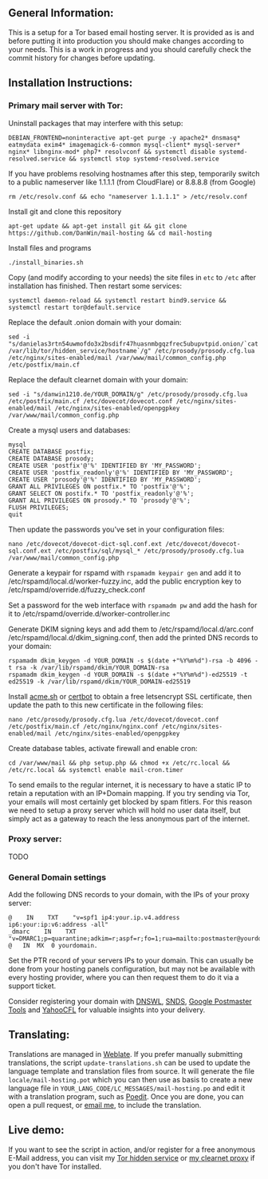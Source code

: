 General Information:
--------------------

This is a setup for a Tor based email hosting server. It is provided as is and before putting it into production you should make changes according to your needs. This is a work in progress and you should carefully check the commit history for changes before updating.

Installation Instructions:
--------------------------

### Primary mail server with Tor:

Uninstall packages that may interfere with this setup:
```
DEBIAN_FRONTEND=noninteractive apt-get purge -y apache2* dnsmasq* eatmydata exim4* imagemagick-6-common mysql-client* mysql-server* nginx* libnginx-mod* php7* resolvconf && systemctl disable systemd-resolved.service && systemctl stop systemd-resolved.service
```

If you have problems resolving hostnames after this step, temporarily switch to a public nameserver like 1.1.1.1 (from CloudFlare) or 8.8.8.8 (from Google)

```
rm /etc/resolv.conf && echo "nameserver 1.1.1.1" > /etc/resolv.conf
```

Install git and clone this repository

```
apt-get update && apt-get install git && git clone https://github.com/DanWin/mail-hosting && cd mail-hosting
```

Install files and programs
```
./install_binaries.sh
```

Copy (and modify according to your needs) the site files in `etc` to `/etc` after installation has finished. Then restart some services:
```
systemctl daemon-reload && systemctl restart bind9.service && systemctl restart tor@default.service
```

Replace the default .onion domain with your domain:
```
sed -i "s/danielas3rtn54uwmofdo3x2bsdifr47huasnmbgqzfrec5ubupvtpid.onion/`cat /var/lib/tor/hidden_service/hostname`/g" /etc/prosody/prosody.cfg.lua /etc/nginx/sites-enabled/mail /var/www/mail/common_config.php /etc/postfix/main.cf
```

Replace the default clearnet domain with your domain:
```
sed -i "s/danwin1210.de/YOUR_DOMAIN/g" /etc/prosody/prosody.cfg.lua /etc/postfix/main.cf /etc/dovecot/dovecot.conf /etc/nginx/sites-enabled/mail /etc/nginx/sites-enabled/openpgpkey /var/www/mail/common_config.php
```

Create a mysql users and databases:
```
mysql
CREATE DATABASE postfix;
CREATE DATABASE prosody;
CREATE USER 'postfix'@'%' IDENTIFIED BY 'MY_PASSWORD';
CREATE USER 'postfix_readonly'@'%' IDENTIFIED BY 'MY_PASSWORD';
CREATE USER 'prosody'@'%' IDENTIFIED BY 'MY_PASSWORD';
GRANT ALL PRIVILEGES ON postfix.* TO 'postfix'@'%';
GRANT SELECT ON postifx.* TO 'postfix_readonly'@'%';
GRANT ALL PRIVILEGES ON prosody.* TO 'prosody'@'%';
FLUSH PRIVILEGES;
quit
```

Then update the passwords you've set in your configuration files:
```
nano /etc/dovecot/dovecot-dict-sql.conf.ext /etc/dovecot/dovecot-sql.conf.ext /etc/postfix/sql/mysql_* /etc/prosody/prosody.cfg.lua /var/www/mail/common_config.php
```

Generate a keypair for rspamd with `rspamadm keypair gen` and add it to /etc/rspamd/local.d/worker-fuzzy.inc, add the public encryption key to /etc/rspamd/override.d/fuzzy_check.conf

Set a password for the web interface with `rspamadm pw` and add the hash for it to /etc/rspamd/override.d/worker-controller.inc

Generate DKIM signing keys and add them to /etc/rspamd/local.d/arc.conf /etc/rspamd/local.d/dkim_signing.conf, then add the printed DNS records to your domain:
```
rspamadm dkim_keygen -d YOUR_DOMAIN -s $(date +"%Y%m%d")-rsa -b 4096 -t rsa -k /var/lib/rspamd/dkim/YOUR_DOMAIN-rsa
rspamadm dkim_keygen -d YOUR_DOMAIN -s $(date +"%Y%m%d")-ed25519 -t ed25519 -k /var/lib/rspamd/dkim/YOUR_DOMAIN-ed25519
```

Install [acme.sh](https://github.com/acmesh-official/acme.sh) or [certbot](https://certbot.eff.org/) to obtain a free letsencrypt SSL certificate, then update the path to this new certificate in the following files:
```
nano /etc/prosody/prosody.cfg.lua /etc/dovecot/dovecot.conf /etc/postfix/main.cf /etc/nginx/nginx.conf /etc/nginx/sites-enabled/mail /etc/nginx/sites-enabled/openpgpkey
```

Create database tables, activate firewall and enable cron:
```
cd /var/www/mail && php setup.php && chmod +x /etc/rc.local && /etc/rc.local && systemctl enable mail-cron.timer
```

To send emails to the regular internet, it is necessary to have a static IP to retain a reputation with an IP+Domain mapping. If you try sending via Tor, your emails will most certainly get blocked by spam fitlers. For this reason we need to setup a proxy server which will hold no user data itself, but simply act as a gateway to reach the less anonymous part of the internet.

### Proxy server:

TODO

### General Domain settings

Add the following DNS records to your domain, with the IPs of your proxy server:
```
@    IN    TXT    "v=spf1 ip4:your.ip.v4.address ip6:your:ip:v6:address -all"
_dmarc    IN    TXT "v=DMARC1;p=quarantine;adkim=r;aspf=r;fo=1;rua=mailto:postmaster@yourdomain;ruf=mailto:postmaster@yourdomain;rf=afrf;ri=86400;pct=100"
@	IN	MX	0 yourdomain.
```

Set the PTR record of your servers IPs to your domain. This can usually be done from your hosting panels configuration, but may not be available with every hosting provider, where you can then request them to do it via a support ticket.

Consider registering your domain with [DNSWL](https://www.dnswl.org/), [SNDS](https://sendersupport.olc.protection.outlook.com/snds/), [Google Postmaster Tools](https://postmaster.google.com/) and [YahooCFL](https://senders.yahooinc.com/complaint-feedback-loop/) for valuable insights into your delivery.


Translating:
------------

Translations are managed in [Weblate](https://weblate.danwin1210.de/projects/DanWin/mail-hosting).
If you prefer manually submitting translations, the script `update-translations.sh` can be used to update the language template and translation files from source.
It will generate the file `locale/mail-hosting.pot` which you can then use as basis to create a new language file in `YOUR_LANG_CODE/LC_MESSAGES/mail-hosting.po` and edit it with a translation program, such as [Poedit](https://poedit.net/).
Once you are done, you can open a pull request, or [email me](mailto:daniel@danwin1210.de), to include the translation.

Live demo:
----------

If you want to see the script in action, and/or register for a free anonymous E-Mail address, you can visit my [Tor hidden service](http://danielas3rtn54uwmofdo3x2bsdifr47huasnmbgqzfrec5ubupvtpid.onion/mail/) or [my clearnet proxy](https://danwin1210.de/mail/) if you don't have Tor installed.
